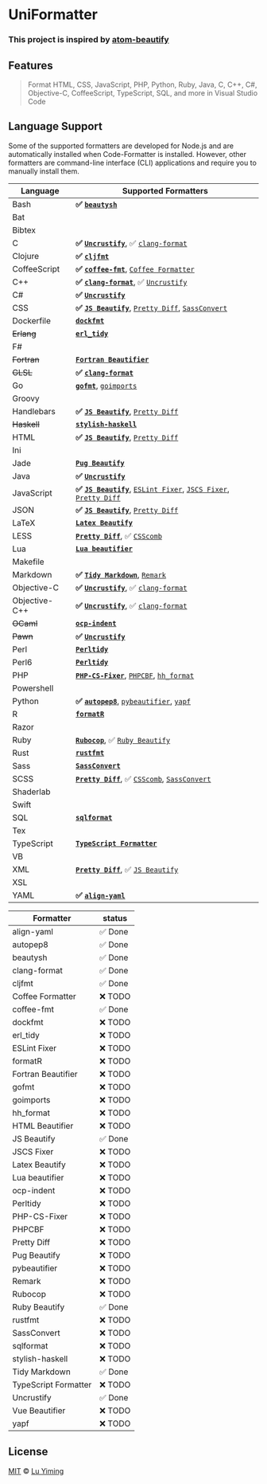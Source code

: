 # UniFormatter

### This project is inspired by [atom-beautify](https://github.com/Glavin001/atom-beautify)

## Features

> Format HTML, CSS, JavaScript, PHP, Python, Ruby, Java, C, C++, C#, Objective-C, CoffeeScript, TypeScript, SQL, and more in Visual Studio Code

## Language Support

Some of the supported formatters are developed for Node.js and are automatically installed when Code-Formatter is installed. However, other formatters are command-line interface (CLI) applications and require you to manually install them.

| Language      | Supported Formatters                                                                                                                          |
|---------------|-----------------------------------------------------------------------------------------------------------------------------------------------|
| Bash          | **:white_check_mark: [`beautysh`][beautysh]**                                                                                                 |
| Bat           |                                                                                                                                               |
| Bibtex        |                                                                                                                                               |
| C             | **:white_check_mark: [`Uncrustify`][Uncrustify]**, :white_check_mark: [`clang-format`][clang-format]                                          |
| Clojure       | **:white_check_mark: [`cljfmt`][cljfmt]**                                                                                                     |
| CoffeeScript  | **:white_check_mark: [`coffee-fmt`][coffee-fmt]**, [`Coffee Formatter`][Coffee Formatter]                                                     |
| C++           | **:white_check_mark: [`clang-format`][clang-format]**, :white_check_mark: [`Uncrustify`][Uncrustify]                                          |
| C#            | **:white_check_mark: [`Uncrustify`][Uncrustify]**                                                                                             |
| CSS           | **:white_check_mark: [`JS Beautify`][JS Beautify]**, [`Pretty Diff`][Pretty Diff], [`SassConvert`][SassConvert]                               |
| Dockerfile    | **[`dockfmt`][dockfmt]**                                                                                                                      |
| ~~Erlang~~    | **[`erl_tidy`](http://erlang.org/doc/man/erl_tidy.html)**                                                                                     |
| F#            |                                                                                                                                               |
| ~~Fortran~~   | **[`Fortran Beautifier`](https://www.gnu.org/software/emacs/)**                                                                               |
| ~~GLSL~~      | **:white_check_mark: [`clang-format`][clang-format]**                                                                                         |
| Go            | **[`gofmt`](https://golang.org/cmd/gofmt/)**, [`goimports`][goimports]                                                                        |
| Groovy        |                                                                                                                                               |
| Handlebars    | **:white_check_mark: [`JS Beautify`][JS Beautify]**, [`Pretty Diff`][Pretty Diff]                                                             |
| ~~Haskell~~   | **[`stylish-haskell`](https://github.com/jaspervdj/stylish-haskell)**                                                                         |
| HTML          | **:white_check_mark: [`JS Beautify`][JS Beautify]**, [`Pretty Diff`][Pretty Diff]                                                             |
| Ini           |                                                                                                                                               |
| Jade          | **[`Pug Beautify`](https://github.com/vingorius/pug-beautify)**                                                                               |
| Java          | **:white_check_mark: [`Uncrustify`][Uncrustify]**                                                                                             |
| JavaScript    | **:white_check_mark: [`JS Beautify`][JS Beautify]**, [`ESLint Fixer`][ESLint Fixer], [`JSCS Fixer`][JSCS Fixer], [`Pretty Diff`][Pretty Diff] |
| JSON          | **:white_check_mark: [`JS Beautify`][JS Beautify]**, [`Pretty Diff`][Pretty Diff]                                                             |
| LaTeX         | **[`Latex Beautify`][Latex Beautify]**                                                                                                        |
| LESS          | **[`Pretty Diff`][Pretty Diff]**, :white_check_mark: [`CSScomb`][CSScomb]                                                                     |
| Lua           | **[`Lua beautifier`][Lua beautifier]**                                                                                                        |
| Makefile      |                                                                                                                                               |
| Markdown      | **:white_check_mark: [`Tidy Markdown`][Tidy Markdown]**, [`Remark`](https://github.com/wooorm/remark)                                         |
| Objective-C   | **:white_check_mark: [`Uncrustify`][Uncrustify]**, :white_check_mark: [`clang-format`][clang-format]                                          |
| Objective-C++ | **:white_check_mark: [`Uncrustify`][Uncrustify]**, :white_check_mark: [`clang-format`][clang-format]                                          |
| ~~OCaml~~     | **[`ocp-indent`](https://www.typerex.org/ocp-indent.html)**                                                                                   |
| ~~Pawn~~      | **:white_check_mark: [`Uncrustify`][Uncrustify]**                                                                                             |
| Perl          | **[`Perltidy`](http://perltidy.sourceforge.net/)**                                                                                            |
| Perl6         | **[`Perltidy`](http://perltidy.sourceforge.net/)**                                                                                            |
| PHP           | **[`PHP-CS-Fixer`][PHP-CS-Fixer]**, [`PHPCBF`][PHPCBF], [`hh_format`](http://hhvm.com/)                                                       |
| Powershell    |                                                                                                                                               |
| Python        | **:white_check_mark: [`autopep8`][autopep8]**, [`pybeautifier`][pybeautifier], [`yapf`][yapf]                                                 |
| R             | **[`formatR`](https://github.com/yihui/formatR)**                                                                                             |
| Razor         |                                                                                                                                               |
| Ruby          | **[`Rubocop`](https://github.com/bbatsov/rubocop)**, :white_check_mark: [`Ruby Beautify`][Ruby Beautify]                                      |
| Rust          | **[`rustfmt`](https://github.com/rust-lang-nursery/rustfmt)**                                                                                 |
| Sass          | **[`SassConvert`][SassConvert]**                                                                                                              |
| SCSS          | **[`Pretty Diff`][Pretty Diff]**, :white_check_mark: [`CSScomb`][CSScomb], [`SassConvert`][SassConvert]                                       |
| Shaderlab     |                                                                                                                                               |
| Swift         |                                                                                                                                               |
| SQL           | **[`sqlformat`][sqlformat]**                                                                                                                  |
| Tex           |                                                                                                                                               |
| TypeScript    | **[`TypeScript Formatter`][TypeScript Formatter]**                                                                                            |
| VB            |                                                                                                                                               |
| XML           | **[`Pretty Diff`][Pretty Diff]**, :white_check_mark: [`JS Beautify`][JS Beautify]                                                             |
| XSL           |                                                                                                                                               |
| YAML          | **:white_check_mark: [`align-yaml`][align-yaml]**                                                                                             |

| Formatter            | status                  |
|----------------------|-------------------------|
| align-yaml           | :white_check_mark: Done |
| autopep8             | :white_check_mark: Done |
| beautysh             | :white_check_mark: Done |
| clang-format         | :white_check_mark: Done |
| cljfmt               | :white_check_mark: Done |
| Coffee Formatter     | :x: TODO                |
| coffee-fmt           | :white_check_mark: Done |
| dockfmt              | :x: TODO                |
| erl_tidy             | :x: TODO                |
| ESLint Fixer         | :x: TODO                |
| formatR              | :x: TODO                |
| Fortran Beautifier   | :x: TODO                |
| gofmt                | :x: TODO                |
| goimports            | :x: TODO                |
| hh_format            | :x: TODO                |
| HTML Beautifier      | :x: TODO                |
| JS Beautify          | :white_check_mark: Done |
| JSCS Fixer           | :x: TODO                |
| Latex Beautify       | :x: TODO                |
| Lua beautifier       | :x: TODO                |
| ocp-indent           | :x: TODO                |
| Perltidy             | :x: TODO                |
| PHP-CS-Fixer         | :x: TODO                |
| PHPCBF               | :x: TODO                |
| Pretty Diff          | :x: TODO                |
| Pug Beautify         | :x: TODO                |
| pybeautifier         | :x: TODO                |
| Remark               | :x: TODO                |
| Rubocop              | :x: TODO                |
| Ruby Beautify        | :white_check_mark: Done |
| rustfmt              | :x: TODO                |
| SassConvert          | :x: TODO                |
| sqlformat            | :x: TODO                |
| stylish-haskell      | :x: TODO                |
| Tidy Markdown        | :white_check_mark: Done |
| TypeScript Formatter | :x: TODO                |
| Uncrustify           | :white_check_mark: Done |
| Vue Beautifier       | :x: TODO                |
| yapf                 | :x: TODO                |


## License

[MIT](LICENSE) © [Lu Yiming](https://github.com/luyiming)

[autopep8]: https://github.com/hhatto/autopep8
[Pretty Diff]: https://github.com/prettydiff/prettydiff
[Uncrustify]: https://github.com/uncrustify/uncrustify
[clang-format]: https://clang.llvm.org/docs/ClangFormat.html
[JS Beautify]: https://github.com/beautify-web/js-beautify
[Lua beautifier]: https://github.com/Glavin001/atom-beautify/blob/master/src/beautifiers/lua-beautifier/beautifier.coffee
[Vue Beautifier]: https://github.com/Glavin001/atom-beautify/blob/master/src/beautifiers/vue-beautifier.coffee
[SassConvert]: http://sass-lang.com/documentation/file.SASS_REFERENCE.html#syntax
[coffee-fmt]: https://github.com/sterpe/coffee-fmt
[Ruby Beautify]: https://github.com/erniebrodeur/ruby-beautify
[PHP-CS-Fixer]: https://github.com/FriendsOfPHP/PHP-CS-Fixer
[pybeautifier]: https://github.com/guyskk/pybeautifier
[ESLint Fixer]: https://github.com/eslint/eslint
[JSCS Fixer]: https://github.com/jscs-dev/node-jscs
[Tidy Markdown]: https://github.com/slang800/tidy-markdown
[goimports]: https://godoc.org/golang.org/x/tools/cmd/goimports
[CSScomb]: https://github.com/csscomb/csscomb.js
[TypeScript Formatter]: https://github.com/vvakame/typescript-formatter
[PHPCBF]: http://php.net/manual/en/install.php
[HTML Beautifier]: https://github.com/threedaymonk/htmlbeautifier
[Coffee Formatter]: https://github.com/Glavin001/Coffee-Formatter
[Latex Beautify]: https://github.com/cmhughes/latexindent.pl
[align-yaml]: https://github.com/jonschlinkert/align-yaml
[sqlformat]: https://github.com/andialbrecht/sqlparse
[beautysh]: https://github.com/bemeurer/beautysh
[cljfmt]: https://github.com/snoe/node-cljfmt
[yapf]: https://github.com/google/yapf
[dockfmt]: https://github.com/jessfraz/dockfmt